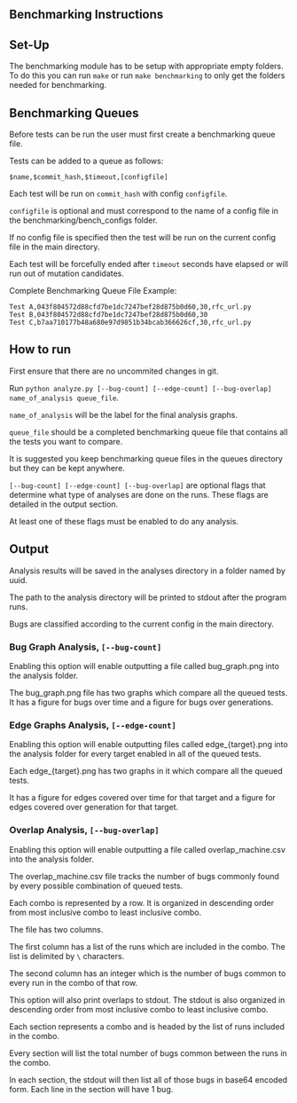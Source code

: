 ## Benchmarking Instructions

## Set-Up

The benchmarking module has to be setup with appropriate empty folders. To do this you can run `make` or run `make benchmarking` to only get the folders needed for benchmarking.

## Benchmarking Queues

Before tests can be run the user must first create a benchmarking queue file.

Tests can be added to a queue as follows:

```$name,$commit_hash,$timeout,[configfile]```

Each test will be run on `commit_hash` with config `configfile`.

`configfile` is optional and must correspond to the name of a config file in the benchmarking/bench_configs folder.

If no config file is specified then the test will be run on the current config file in the main directory.

Each test will be forcefully ended after `timeout` seconds have elapsed or will run out of mutation candidates.

Complete Benchmarking Queue File Example:

```
Test A,043f804572d88cfd7be1dc7247bef28d875b0d60,30,rfc_url.py
Test B,043f804572d88cfd7be1dc7247bef28d875b0d60,30
Test C,b7aa710177b48a680e97d9851b34bcab366626cf,30,rfc_url.py
```

## How to run

First ensure that there are no uncommited changes in git.

Run `python analyze.py [--bug-count] [--edge-count] [--bug-overlap] name_of_analysis queue_file`.

`name_of_analysis` will be the label for the final analysis graphs.

`queue_file` should be a completed benchmarking queue file that contains all the tests you want to compare.

It is suggested you keep benchmarking queue files in the queues directory but they can be kept anywhere.

`[--bug-count] [--edge-count] [--bug-overlap]` are optional flags that determine what type of analyses are done on the runs. These flags are detailed in the output section.

At least one of these flags must be enabled to do any analysis.

## Output

Analysis results will be saved in the analyses directory in a folder named by uuid.

The path to the analysis directory will be printed to stdout after the program runs.

Bugs are classified according to the current config in the main directory.

### Bug Graph Analysis, `[--bug-count]`

Enabling this option will enable outputting a file called bug_graph.png into the analysis folder.

The bug_graph.png file has two graphs which compare all the queued tests. It has a figure for bugs over time and a figure for bugs over generations.

### Edge Graphs Analysis, `[--edge-count]`

Enabling this option will enable outputting files called edge_{target}.png into the analysis folder for every target enabled in all of the queued tests.

Each edge_{target}.png has two graphs in it which compare all the queued tests.

It has a figure for edges covered over time for that target and a figure for edges covered over generation for that target.

### Overlap Analysis, `[--bug-overlap]`

Enabling this option will enable outputting a file called overlap_machine.csv into the analysis folder.

The overlap_machine.csv file tracks the number of bugs commonly found by every possible combination of queued tests.

Each combo is represented by a row. It is organized in descending order from most inclusive combo to least inclusive combo.

The file has two columns.

The first column has a list of the runs which are included in the combo. The list is delimited by `\` characters.

The second column has an integer which is the number of bugs common to every run in the combo of that row.

This option will also print overlaps to stdout. The stdout is also organized in descending order from most inclusive combo to least inclusive combo.

Each section represents a combo and is headed by the list of runs included in the combo.

Every section will list the total number of bugs common between the runs in the combo.

In each section, the stdout will then list all of those bugs in base64 encoded form. Each line in the section will have 1 bug.
